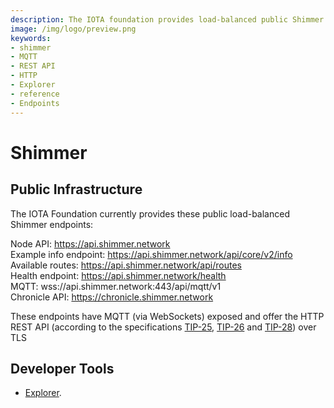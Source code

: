 ```yaml
---
description: The IOTA foundation provides load-balanced public Shimmer endpoints where MQTT and the HTTP REST API are enabled. 
image: /img/logo/preview.png
keywords:
- shimmer
- MQTT
- REST API
- HTTP
- Explorer
- reference
- Endpoints
---
```

# Shimmer

## Public Infrastructure

The IOTA Foundation currently provides these public load-balanced Shimmer endpoints:

Node API: https://api.shimmer.network  
Example info endpoint: https://api.shimmer.network/api/core/v2/info  
Available routes: https://api.shimmer.network/api/routes  
Health endpoint: https://api.shimmer.network/health  
MQTT: wss://api.shimmer.network:443/api/mqtt/v1  
Chronicle API: https://chronicle.shimmer.network  

These endpoints have MQTT (via WebSockets) exposed and offer the HTTP REST API (according to the specifications [TIP-25](https://github.com/iotaledger/tips/blob/main/tips/TIP-0025/tip-0025.md), [TIP-26](https://github.com/iotaledger/tips/blob/main/tips/TIP-0026/tip-0026.md) and [TIP-28](https://github.com/iotaledger/tips/blob/main/tips/TIP-0028/tip-0028.md)) over TLS

## Developer Tools

- [Explorer](https://explorer.shimmer.network).
